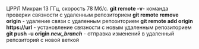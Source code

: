 ЦРРЛ Микран 13 ГГц, скорость 78 Мб/с.
**git remote -v**- команда проверки связности с удаленным репозиторием
**git remote remove origin** - удаление связи с удаленным репозиторием
**git remote add origin https://url** - установление связности с новым удаленным репозиторием
**git push -u origin *new_branch*** - отправка изменений в удаленный репозиторий с новой веткой
